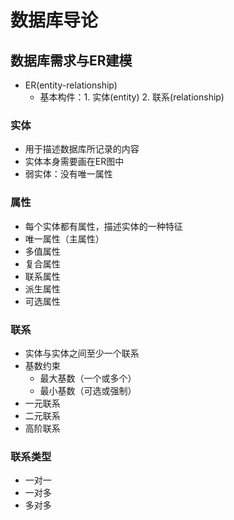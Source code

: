 # 数据库导论

## 数据库需求与ER建模

* ER(entity-relationship)
  * 基本构件：1. 实体(entity) 2. 联系(relationship)

###  实体

* 用于描述数据库所记录的内容
* 实体本身需要画在ER图中
* 弱实体：没有唯一属性

### 属性

* 每个实体都有属性，描述实体的一种特征
* 唯一属性（主属性）
* 多值属性
* 复合属性
* 联系属性
* 派生属性
* 可选属性

### 联系

* 实体与实体之间至少一个联系
* 基数约束
  * 最大基数（一个或多个）
  * 最小基数（可选或强制）
* 一元联系
* 二元联系
* 高阶联系

### 联系类型

* 一对一
* 一对多
* 多对多



